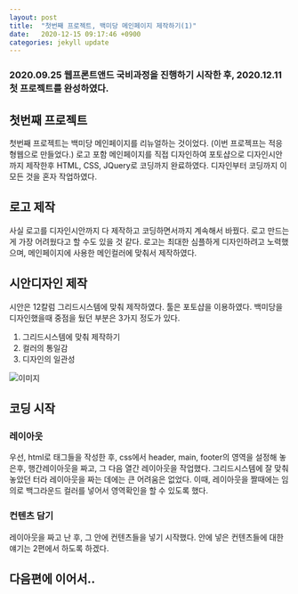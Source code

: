 ```yaml
---
layout: post
title:  "첫번째 프로젝트, 백미당 메인페이지 제작하기(1)"
date:   2020-12-15 09:17:46 +0900
categories: jekyll update
---
```

### 2020.09.25 웹프론트앤드 국비과정을 진행하기 시작한 후, 2020.12.11 첫 프로젝트를 완성하였다.

## 첫번째 프로젝트
첫번째 프로젝트는 백미당 메인페이지를 리뉴얼하는 것이었다. (이번 프로젝프는 적응형웹으로 만들었다.)
로고 포함 메인페이지를 직접 디자인하여 포토샵으로 디자인시안 까지 제작한후 HTML, CSS, JQuery로 코딩까지 완료하였다.
디자인부터 코딩까지 이 모든 것을 혼자 작업하였다.

## 로고 제작
사실 로고를 디자인시안까지 다 제작하고 코딩하면서까지 계속해서 바꿨다.
로고 만드는게 가장 어려웠다고 할 수도 있을 것 같다.
로고는 최대한 심플하게 디자인하려고 노력했으며, 메인페이지에 사용한 메인컬러에 맞춰서 제작하였다.

## 시안디자인 제작
시안은 12칼럼 그리드시스템에 맞춰 제작하였다. 툴은 포토샵을 이용하였다. 백미당을 디자인했을때 중점을 뒀던 부분은 3가지 정도가 있다.
1. 그리드시스템에 맞춰 제작하기
2. 컬러의 통일감
3. 디자인의 일관성

![이미지](https://user-images.githubusercontent.com/75922558/102085078-8045c680-3e59-11eb-8948-ebfe985faed9.jpg)

## 코딩 시작

### 레이아웃
우선, html로 태그들을 작성한 후, css에서 header, main, footer의 영역을 설정해 놓은후, 행간레이아웃을 짜고, 그 다음 열간 레이아웃을 작업했다. 그리드시스템에 잘 맞춰놓았던 터라 레이아웃을 짜는 데에는 큰 어려움은 없었다. 이때, 레이아웃을 짤때에는 임의로 백그라운드 컬러를 넣어서 영역확인을 할 수 있도록 했다.

### 컨텐츠 담기
레이아웃을 짜고 난 후, 그 안에 컨텐츠들을 넣기 시작했다.
안에 넣은 컨텐츠들에 대한 얘기는 2편에서 하도록 하겠다.

## 다음편에 이어서..
